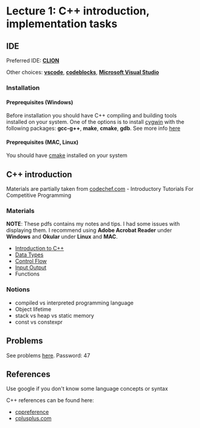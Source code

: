 # Lecture 1: C++ introduction, implementation tasks

## IDE
Preferred IDE: **[CLION](https://www.jetbrains.com/clion/)**

Other choices: **[vscode](https://code.visualstudio.com/)**, **[codeblocks](http://www.codeblocks.org/)**, **[Microsoft Visual Studio](https://visualstudio.microsoft.com/vs/)**

### Installation

#### Preprequisites (Windows)
Before installation you should have C++ compiling and building tools installed on your system. One of the options is to install [cygwin](https://www.cygwin.com/) with the following packages: **gcc-g++**, **make**, **cmake**, **gdb**. See more info [here](https://www.jetbrains.com/help/clion/quick-tutorial-on-configuring-clion-on-windows.html)

#### Preprequisites (MAC, Linux)
You should have [cmake](https://cmake.org/) installed on your system

## C++ introduction

Materials are partially taken from [codechef.com](https://www.codechef.com/ioi/basics#) - Introductory Tutorials For Competitive Programming

### Materials

**NOTE**: These pdfs contains my notes and tips. I had some issues with displaying them. I recommend using **Adobe Acrobat Reader** under **Windows** and **Okular** under **Linux** and **MAC**.

* [Introduction to C++](Materials/Introduction_to_C++.pdf)
* [Data Types](Materials/DATATYPES+.pdf)
* [Control Flow](Materials/Control_Flow.pdf)
* [Input Output](Materials/IO.pdf)
* Functions

### Notions
* compiled vs interpreted programming language
* Object lifetime
* stack vs heap vs static memory
* const vs constexpr

## Problems

See problems [here](https://vjudge.net/contest/339635). Password: 47

## References

Use google if you don't know some language concepts or syntax

C++ references can be found here:
* [cppreference](https://en.cppreference.com/w/)
* [cplusplus.com](http://www.cplusplus.com/)
